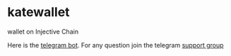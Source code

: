 # katewallet
wallet on Injective Chain

Here is the [telegram bot](https://t.me/KateNinjaWalletBot). For any question join the telegram [support group](https://https://t.me/katewalletchat)
